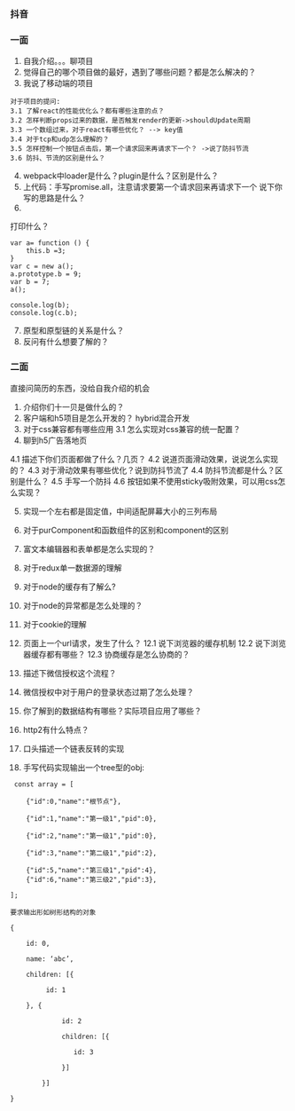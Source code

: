 ### 抖音

### 一面
1. 自我介绍。。。聊项目
2. 觉得自己的哪个项目做的最好，遇到了哪些问题？都是怎么解决的？
3. 我说了移动端的项目
```
对于项目的提问:
3.1 了解react的性能优化么？都有哪些注意的点？
3.2 怎样判断props过来的数据，是否触发render的更新->shouldUpdate周期
3.3 一个数组过来，对于react有哪些优化？ --> key值
3.4 对于tcp和udp怎么理解的？
3.5 怎样控制一个按钮点击后，第一个请求回来再请求下一个？ ->说了防抖节流
3.6 防抖、节流的区别是什么？
```
4. webpack中loader是什么？plugin是什么？区别是什么？
5. 上代码：手写promise.all，注意请求要第一个请求回来再请求下一个
说下你写的思路是什么？
6. 
打印什么？
```
var a= function () { 
    this.b =3; 
} 
var c = new a();
a.prototype.b = 9;
var b = 7;
a();

console.log(b); 
console.log(c.b);

```
7. 原型和原型链的关系是什么？
8. 反问有什么想要了解的？


### 二面
 直接问简历的东西，没给自我介绍的机会

 1. 介绍你们十一贝是做什么的？
 2. 客户端和h5项目是怎么开发的？ hybrid混合开发
 3. 对于css兼容都有哪些应用
  3.1  怎么实现对css兼容的统一配置？
 4. 聊到h5广告落地页

 4.1 描述下你们页面都做了什么？几页？
 4.2 说道页面滑动效果，说说怎么实现的？
 4.3 对于滑动效果有哪些优化？说到防抖节流了
 4.4 防抖节流都是什么？区别是什么？
 4.5 手写一个防抖
 4.6 按钮如果不使用sticky吸附效果，可以用css怎么实现？

 5. 实现一个左右都是固定值，中间适配屏幕大小的三列布局
 6. 对于purComponent和函数组件的区别和component的区别
 7. 富文本编辑器和表单都是怎么实现的？
 8. 对于redux单一数据源的理解
 9. 对于node的缓存有了解么?
 10. 对于node的异常都是怎么处理的？
 11. 对于cookie的理解
 12. 页面上一个url请求，发生了什么？
 12.1 说下浏览器的缓存机制
 12.2 说下浏览器缓存都有哪些？
 12.3 协商缓存是怎么协商的？

 12. 描述下微信授权这个流程？
 13. 微信授权中对于用户的登录状态过期了怎么处理？
 14. 你了解到的数据结构有哪些？实际项目应用了哪些？
 15. http2有什么特点？
 16. 口头描述一个链表反转的实现

17. 手写代码实现输出一个tree型的obj:
```
 const array = [

    {"id":0,"name":"根节点"},

    {"id":1,"name":"第一级1","pid":0},

    {"id":2,"name":"第一级1","pid":0},

    {"id":3,"name":"第二级1","pid":2},

    {"id":5,"name":"第三级1","pid":4},
    {"id":6,"name":"第三级2","pid":3},

];

要求输出形如树形结构的对象

{

    id: 0,

    name: ‘abc’,

    children: [{

         id: 1

    }, {

             id: 2

             children: [{

                id: 3

             }]

        }]

}
```